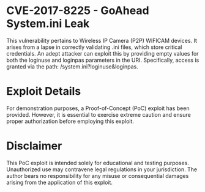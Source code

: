 # CVE-2017-8225 - GoAhead System.ini Leak

This vulnerability pertains to Wireless IP Camera (P2P) WIFICAM devices. It arises from a lapse in correctly validating .ini files, which store critical credentials. An adept attacker can exploit this by providing empty values for both the loginuse and loginpas parameters in the URI. Specifically, access is granted via the path: /system.ini?loginuse&loginpas.

# Exploit Details

For demonstration purposes, a Proof-of-Concept (PoC) exploit has been provided. However, it is essential to exercise extreme caution and ensure proper authorization before employing this exploit.

# Disclaimer

This PoC exploit is intended solely for educational and testing purposes. Unauthorized use may contravene legal regulations in your jurisdiction. The author bears no responsibility for any misuse or consequential damages arising from the application of this exploit.
